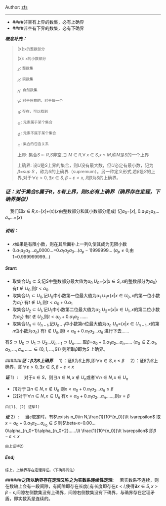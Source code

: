 Author: [zfs](https://www.jianshu.com/u/4aaad2ccd54d)
___

 * ####非空有上界的数集，必有上确界
 * ####非空有下界的数集，必有下确界

***概念补充：***

>\[x\]:`x的整数部分`
>
>(x): `x的小数部分`
>
>$_Z$: `整数集`
>
>$_R$: `实数集`
>
>$_N$: `自然数集`
>
>$_\forall$: `对于任意的，对于每一个`
>
>$_\exists$: `存在，可以找到`
>
>$_\in$: `元素属于某个集合`
>
>$_\notin$: `元素不属于某个集合`
>
>$_\subset$: `集合的包含关系`
>
>上界: 集合$S$ $\subset$ $R$,$S$非空,$\exists$ $M$ $\in$ $R$,$\forall$ $x$ $\in$ $S$,$x$ $\leq$ $M$,称$M$是$S$的一个上界
>
>上确界: 设$U$是$S$上界的集合，则$U$没有最大数，但$U$必定有最小数，记为$\beta$=$sup\ S$ ，称为$S$的上确界（supremum）。另一种定义形式,若$\beta$是$S$的上界,对于$\forall \varepsilon\gt0,\exists x\in S, \beta-\varepsilon\lt x,则\beta$为$S$的上确界。 

### ***证：对于集合$S$属于$R$，$S$有上界，则$S$必有上确界（确界存在定理，下确界类似）***

&nbsp;&nbsp;&nbsp;&nbsp;我们知$x$ $\in$ $R$,$x$=[$x$]+($x$)($x$由整数部分和其小数部分组成)
记$a_0$=[$x$], $0.a_1a_2a_3…a_n…$=($x$)

##### **说明**：
* $x$如果是有限小数，则在其后面补上一列$0$,使其成为无限小数
* $0.a_1a_2a_3…a_p0000…$=$0.a_1a_2a_3…(a_p-1)999999…$
  ($a_p\neq0$,由$1$=$0.999999999…$)

##### Start:
* 取集合$U_0\subset S$,记$S$中整数部分最大值为$\alpha_0$
  $U_0$={$x|x\in S,x$的整数部分为$\alpha_0$}
  有$t\notin U_0$,则$t\lt\alpha_0$
* 取集合$U_1\subset U_0$,记$U_0$中小数第一位最大值为$\alpha_1$
  $U_1$={$x|x\in U_0,x$的第一位小数为$\alpha_1$}
  有$t\notin U_1$,则$t\lt\alpha_0+0.\alpha_1$
* 取集合$U_2\subset U_1$,记$U_1$中小数第二位最大值为$\alpha_2$
  $U_2$={$x|x\in U_1,x$的第二位小数为$\alpha_2$}
  有$t\notin U_2$,则$t\lt\alpha_0+0.\alpha_1\alpha_2$
  ……
* 取集合$U_n\subset U_{n-1}$,记$U_{n-1}$中小数第$n$位最大值为$\alpha_n$
  $U_n$={$x|x\in U_{n-1},x$的第$n$位小数为$\alpha_n$}
  有$t\notin U_n$,则$t\lt\alpha_0+0.\alpha_1\alpha_2…\alpha_n$
  进行下去……

有$S\supset U_0\supset U_1 \supset U_2…U_{n-1}\supset U_n……$
取$\beta$=$\alpha_0+0.\alpha_1\alpha_2…\alpha_n……$
($\alpha_0\in Z,\alpha_1,\alpha_2,…,\alpha_n,……\in \{0,1,…,9\}$)
则所取$\beta$即为$S$ 上确界。

######***证：$\beta$为$S$上确界***
&nbsp;&nbsp;&nbsp;&nbsp;1）：证$\beta$为$S$上界,即$\forall x\in S,x\leq \beta$
&nbsp;&nbsp;&nbsp;&nbsp;2）：证$\beta$为$S$上确界，即$\forall \varepsilon\gt0,\exists x\in S,\beta-\varepsilon \lt x$

***证*** 1）:
&nbsp;&nbsp;&nbsp;&nbsp;对于$x\in S$，则$\exists n\in N,x\notin U_n$或者$\forall n\in N,x\in U_n$ 
* [1]对于$\exists n\in N,x\notin U_n$
  则$x\lt \alpha_0+0.\alpha_1\alpha_2…\alpha_n\leq\beta$
* [2]对于$\forall n\in N,x\in U_n$
  有$x=\alpha_0+0.\alpha_1\alpha_2…\alpha_n……$,则$x=\beta$

```
由[1]、[2] 证毕1)
```
***证*** 2）:
&nbsp;&nbsp;&nbsp;&nbsp;当$\varepsilon$取定时，有$\exists n_0\in N,\frac{1}{10^{n_0}}\lt \varepsilon$
取$x=\alpha_0+0.\alpha_1\alpha_2…\alpha_{n_0}\in S$
则$\beta-x=0.00…0\alpha_{n_0+1}\alpha_{n_0+2}……\lt \frac{1}{10^{n_0}}\lt \varepsilon$
即$\beta-\varepsilon\lt x$
```
由上证毕2）
```
##### End;  

``` 
综上，上确界存在定理得证。（下确界同法）
```

######**之所以确界存在定理又称之为实数系连续性定理**:
&nbsp;&nbsp;&nbsp;&nbsp;若实数系不连续，则在数轴上会有一段间隙，有间隙即存在长度$l$,有长度即存在$\varepsilon\lt l$,使得$\nexists x\in S,x\gt \beta-\varepsilon$,间隙左侧数集没有上确界，间隙右侧数集没有下确界，与确界存在定理矛盾，即实数系是连续的。